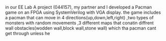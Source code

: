 in our EE Lab A project (044157), my partner and I developed a Pacman game on an FPGA using SystemVerilog with VGA display.
the game includes a pacman that can move in 4 directions(up,down,left,right) ,two types of monsters with random movements ,3 different maps that conatin diffrent wall obstacles(wodden wall,block wall,stone wall) which tha pacman cant get through unless he 
